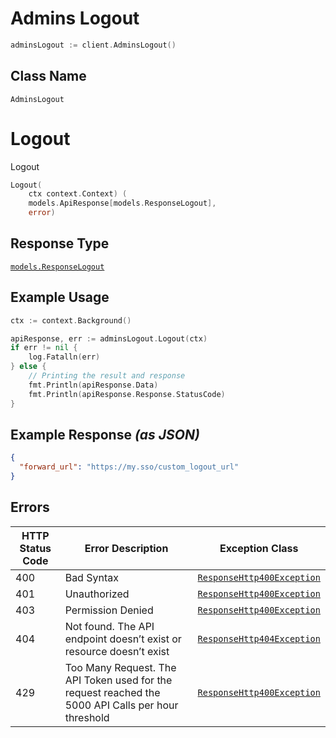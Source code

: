 # Admins Logout

```go
adminsLogout := client.AdminsLogout()
```

## Class Name

`AdminsLogout`


# Logout

Logout

```go
Logout(
    ctx context.Context) (
    models.ApiResponse[models.ResponseLogout],
    error)
```

## Response Type

[`models.ResponseLogout`](../../doc/models/response-logout.md)

## Example Usage

```go
ctx := context.Background()

apiResponse, err := adminsLogout.Logout(ctx)
if err != nil {
    log.Fatalln(err)
} else {
    // Printing the result and response
    fmt.Println(apiResponse.Data)
    fmt.Println(apiResponse.Response.StatusCode)
}
```

## Example Response *(as JSON)*

```json
{
  "forward_url": "https://my.sso/custom_logout_url"
}
```

## Errors

| HTTP Status Code | Error Description | Exception Class |
|  --- | --- | --- |
| 400 | Bad Syntax | [`ResponseHttp400Exception`](../../doc/models/response-http-400-exception.md) |
| 401 | Unauthorized | [`ResponseHttp400Exception`](../../doc/models/response-http-400-exception.md) |
| 403 | Permission Denied | [`ResponseHttp400Exception`](../../doc/models/response-http-400-exception.md) |
| 404 | Not found. The API endpoint doesn’t exist or resource doesn’t exist | [`ResponseHttp404Exception`](../../doc/models/response-http-404-exception.md) |
| 429 | Too Many Request. The API Token used for the request reached the 5000 API Calls per hour threshold | [`ResponseHttp400Exception`](../../doc/models/response-http-400-exception.md) |

